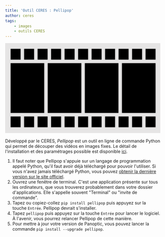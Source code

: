 ```yaml
---
title: 'Outil CERES : Pellipop'
author: ceres
tags:
    - images
    - outils CERES
---
```


![](bobine.png)

Développé par le CERES, *Pellipop* est un outil en ligne de commande Python qui permet de découper des vidéos en images fixes. Le détail de l'installation et des paramétrages possible est disponible [ici](https://pypi.org/project/pellipop/).

1. Il faut noter que Pellipop s'appuie sur un langage de programmation appelé Python, qu'il faut avoir déjà téléchargé pour pouvoir l'utiliser. Si vous n'avez jamais téléchargé Python, vous pouvez [obtenir la dernière version sur le site officiel](https://www.python.org/downloads/).
2. Ouvrez une fenêtre de terminal. C'est une application présente sur tous les ordinateurs, que vous trouverez probablement dans votre dossier d'applications. Elle s'appelle souvent "Terminal" ou "invite de commande".
3. Tapez ou copiez-collez `pip install pellipop` puis appuyez sur la touche `Entrée`. Pellipop devrait s'installer.
4. Tapez `pellipop` puis appuyez sur la touche `Entrée` pour lancer le logiciel. À l'avenir, vous pourrez relancer Pellipop de cette manière.
5. Pour mettre à jour votre version de Panoptic, vous pouvez lancer la commande `pip install --upgrade pellipop`.
